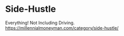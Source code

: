 # Side-Hustle
Everything! Not Including Driving. https://millennialmoneyman.com/category/side-hustle/
